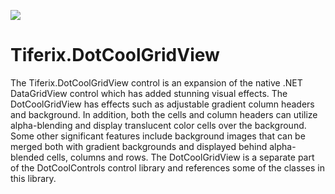 ![](http://www.tiferix.com/Logos/DotCoolGridViewLogo.jpg)



# Tiferix.DotCoolGridView
The Tiferix.DotCoolGridView control is an expansion of the native .NET DataGridView control which has added stunning visual effects.  The DotCoolGridView has effects such as adjustable gradient column headers and background.  In addition, both the cells and column headers can utilize alpha-blending and display translucent color cells over the background.  Some other significant features include background images that can be merged both with gradient backgrounds and displayed behind alpha-blended cells, columns and rows.  The DotCoolGridView is a separate part of the DotCoolControls control library and references some of the classes in this library.